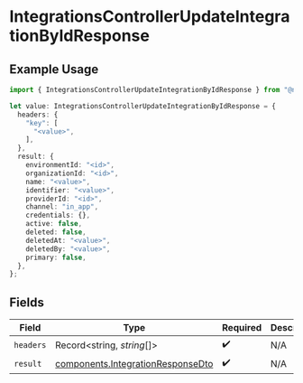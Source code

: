 # IntegrationsControllerUpdateIntegrationByIdResponse

## Example Usage

```typescript
import { IntegrationsControllerUpdateIntegrationByIdResponse } from "@novu/api/models/operations";

let value: IntegrationsControllerUpdateIntegrationByIdResponse = {
  headers: {
    "key": [
      "<value>",
    ],
  },
  result: {
    environmentId: "<id>",
    organizationId: "<id>",
    name: "<value>",
    identifier: "<value>",
    providerId: "<id>",
    channel: "in_app",
    credentials: {},
    active: false,
    deleted: false,
    deletedAt: "<value>",
    deletedBy: "<value>",
    primary: false,
  },
};
```

## Fields

| Field                                                                                  | Type                                                                                   | Required                                                                               | Description                                                                            |
| -------------------------------------------------------------------------------------- | -------------------------------------------------------------------------------------- | -------------------------------------------------------------------------------------- | -------------------------------------------------------------------------------------- |
| `headers`                                                                              | Record<string, *string*[]>                                                             | :heavy_check_mark:                                                                     | N/A                                                                                    |
| `result`                                                                               | [components.IntegrationResponseDto](../../models/components/integrationresponsedto.md) | :heavy_check_mark:                                                                     | N/A                                                                                    |